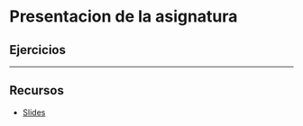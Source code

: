 # Presentacion de la asignatura

## Ejercicios

---

## Recursos
- [Slides](http://masterbau.github.io/bau-web-design-master/day-01.html#/)
